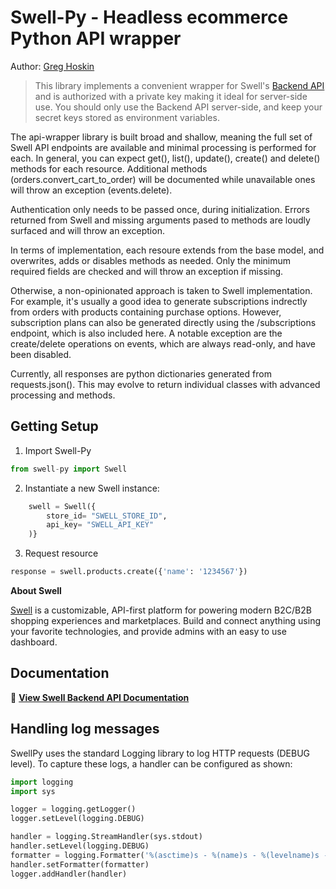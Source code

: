 # Swell-Py - Headless ecommerce Python API wrapper
Author: [Greg Hoskin](mailto:greg@swell.is)

> This library implements a convenient wrapper for Swell's [Backend API](https://swell.store/docs/api) 
and is authorized with a private key making it ideal for server-side use. 
You should only use the Backend API server-side, and keep your secret keys 
stored as environment variables.

The api-wrapper library is built broad and shallow, meaning the full set of 
Swell API endpoints are available and minimal processing is performed for each. 
In general, you can expect get(), list(), update(), create() and delete() 
methods for each resource. Additional methods (orders.convert_cart_to_order) 
will be documented while unavailable ones will throw an exception (events.delete).

Authentication only needs to be passed once, during initialization. Errors returned
from Swell and missing arguments pased to methods are loudly surfaced and will 
throw an exception. 

In terms of implementation, each resoure extends from the base model, and 
overwrites, adds or disables methods as needed. Only the minimum required fields
are checked and will throw an exception if missing.

Otherwise, a non-opinionated approach is taken to Swell implementation. For example,
it's usually a good idea to generate subscriptions indrectly from orders with 
products containing purchase options. However, subscription plans can also be 
generated directly using the /subscriptions endpoint, which is also included here.
A notable exception are the create/delete operations on events, which are always 
read-only, and have been disabled.


Currently, all responses are python dictionaries generated from requests.json().
This may evolve to return individual classes with advanced processing and methods.


## Getting Setup

1. Import Swell-Py
```python
from swell-py import Swell
```

2. Instantiate a new Swell instance:
```python
    swell = Swell({
        store_id= "SWELL_STORE_ID",
        api_key= "SWELL_API_KEY"
    )}
```

3. Request resource
```python
response = swell.products.create({'name': '1234567'})
```

**About Swell**

[Swell](https://www.swell.is) is a customizable, API-first platform for powering 
modern B2C/B2B shopping experiences and marketplaces. Build and connect anything 
using your favorite technologies, and provide admins with an easy to use dashboard.

## Documentation

📖  [**View Swell Backend API Documentation**](https://developers.swell.is/backend-api/introduction)

## Handling log messages

SwellPy uses the standard Logging library to log HTTP requests (DEBUG level).
To capture these logs, a handler can be configured as shown:

```python
import logging
import sys

logger = logging.getLogger()
logger.setLevel(logging.DEBUG)

handler = logging.StreamHandler(sys.stdout)
handler.setLevel(logging.DEBUG)
formatter = logging.Formatter('%(asctime)s - %(name)s - %(levelname)s - %(message)s')
handler.setFormatter(formatter)
logger.addHandler(handler)
```